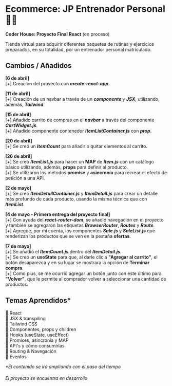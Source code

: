 # **Ecommerce: JP Entrenador Personal** 💪🏽

**Coder House: Proyecto Final React** (en proceso)

Tienda virtual para adquirir diferentes paquetes de rutinas y ejercicios preparados, en su totalidad, por un entrenador personal matriculado.

## Cambios / Añadidos

**[6 de abril]**  
[+] Creación del proyecto con ***create-react-app***.  
  
**[11 de abril]**  
[+] Creación de un navbar a través de un ***componente*** y ***JSX***, utilizando, además, ***Tailwind***.  

**[15 de abril]**  
[+] Añadido carrito de compras en el ***navbar*** a través del componente ***CartWidget.js***.  
[+] Añadido componente contenedor ***ItemListContainer.js*** con ***prop***.  

**[20 de abril]**  
[+] Se creó un ***ItemCount*** para añadir o quitar elementos al carrito.
  

**[26 de abril]**  
[+] Se creó ***ItemList.js*** para hacer un **MAP** de ***Item.js*** con un catálogo básico utilizando, además, **props** para definir al producto.  
[+] Se utilizaron los métodos **promise** y **asincronía** para recrear el efecto de petición a una API.  
  
**[2 de mayo]**  
[+] Se creó ***ItemDetailContainer.js*** y ***ItemDetail.js*** para crear un detalle más profundo de cada producto, usando la misma técnica que con ***ItemList***.  
  
**[4 de mayo - Primera entrega del proyecto final]**  
[+] Con ayuda del ***react-router-dom***, se añadió navegación en el proyecto y también se agregaron las etiquetas ***BrowserRouter***, ***Routes*** y ***Route***.  
[+] Agregué, por mi cuenta, los componentes ***Sale.js*** y ***SaleList.js*** que renderizan los productos que se ven en la pestaña **ofertas**.  
  
**[7 de mayo]**  
[+] Se añadió el ***ItemCount.js*** dentro del ***ItemDetail.js***.  
[+] Se creó un **useState** para que, al darle clic a **"Agregar al carrito"**, el botón desaparezca y en su lugar se mostrara la opción de **Terminar compra**.  
[+] Como plus, se me ocurrió agregar un botón junto con este último para **"Volver"**, que le permite al comprador volver a seleccionar una cantidad de productos.

## Temas Aprendidos*

📌 React  
📌 JSX & transpiling  
📌 Tailwind CSS  
📌 Componentes, props y children  
📌 Hooks (useState, useEffect)  
📌 Promises, asincronía y MAP  
📌 API's y cómo consumirlas  
📌 Routing & Navegación  
📌 Eventos


_*El contenido se irá ampliando con el paso del tiempo_

###### El proyecto se encuentra en desarrollo
